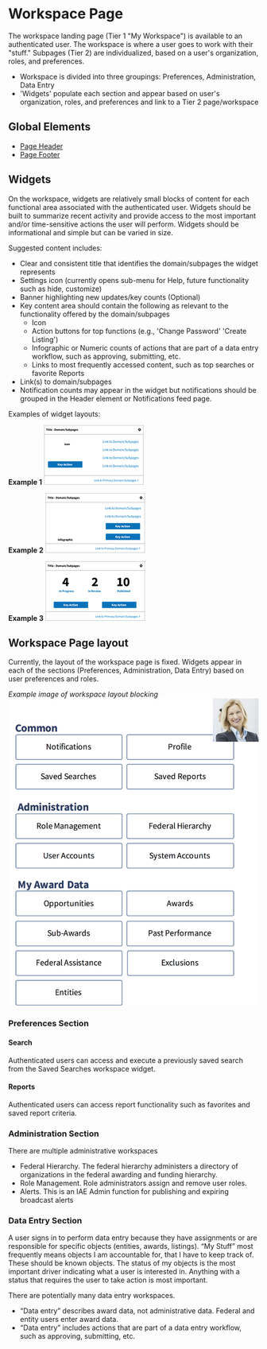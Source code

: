 # Workspace Page

The workspace landing page (Tier 1 "My Workspace") is available to an authenticated user. The workspace is where a user goes to work with their "stuff." Subpages (Tier 2) are individualized, based on a user's organization, roles, and preferences.

- Workspace is divided into three groupings: Preferences, Administration, Data Entry
- 'Widgets' populate each section and appear based on user's organization, roles, and preferences and link to a Tier 2 page/workspace

## Global Elements

- [Page Header](../elements/GlobalElements.md#PageHeader)
- [Page Footer](../elements/GlobalElements.md#PageFooter)

## Widgets
On the workspace, widgets are relatively small blocks of content for each functional area associated with the authenticated user.
Widgets should be built to summarize recent activity and provide access to the most important and/or time-sensitive actions the user will perform. Widgets should be informational and simple but can be varied in size.

Suggested content includes:
- Clear and consistent title that identifies the domain/subpages the widget represents
- Settings icon (currently opens sub-menu for Help, future functionality such as hide, customize)
- Banner highlighting new updates/key counts (Optional)
- Key content area should contain the following as relevant to the functionality offered by the domain/subpages
  * Icon
  * Action buttons for top functions (e.g., 'Change Password' 'Create Listing')
  * Infographic or Numeric counts of actions that are part of a data entry workflow, such as approving, submitting, etc.
  * Links to most frequently accessed content, such as top searches or favorite Reports
- Link(s) to domain/subpages
- Notification counts may appear in the widget but notifications should be grouped in the Header element or Notifications feed page.

Examples of widget layouts:

**Example 1**
![Example 1](/src/assets/img/example1.png)

**Example 2**
![Example 2](/src/assets/img/example2.png)

**Example 3**
![Example 3](/src/assets/img/example3.png)

## Workspace Page layout
Currently, the layout of the workspace page is fixed. Widgets appear in each of the sections (Preferences, Administration, Data Entry) based on user preferences and roles.

_Example image of workspace layout blocking_
![Workspace Layout](/src/assets/img/workspace-layout.png)

### Preferences Section
#### Search
Authenticated users can access and execute a previously saved search from the Saved Searches workspace widget.

#### Reports
Authenticated users can access report functionality such as favorites and saved report criteria.

### Administration Section
There are multiple administrative workspaces
- Federal Hierarchy.  The federal hierarchy administers a directory of organizations in the federal awarding and funding hierarchy.
- Role Management.  Role administrators assign and remove user roles.
- Alerts.  This is an IAE Admin function for publishing and expiring broadcast alerts

### Data Entry Section
A user signs in to perform data entry because they have assignments or are responsible for specific objects (entities, awards, listings). “My Stuff” most frequently means objects I am accountable for, that I have to keep track of.  These should be known objects. The status of my objects is the most important driver indicating what a user is interested in.  Anything with a status that requires the user to take action is most important.

There are potentially many data entry workspaces.

- “Data entry” describes award data, not administrative data. Federal and entity users enter award data.
- “Data entry” includes actions that are part of a data entry workflow, such as approving, submitting, etc.